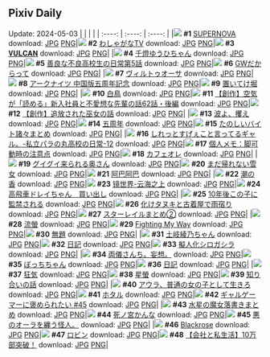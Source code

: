 ## Pixiv Daily
Update: 2024-05-03
|      |      |      |
| :----: | :----: | :----: |
|![](https://pixiv.microyu.workers.dev/c/240x480/img-master/img/2024/05/01/00/00/33/118310262_p0_master1200.jpg) **#1** [SUPERNOVA](https://www.pixiv.net/artworks/118310262) download: [JPG](https://pixiv.microyu.workers.dev/img-original/img/2024/05/01/00/00/33/118310262_p0.jpg) [PNG](https://pixiv.microyu.workers.dev/img-original/img/2024/05/01/00/00/33/118310262_p0.png)|![](https://pixiv.microyu.workers.dev/c/240x480/img-master/img/2024/05/01/00/26/13/118311599_p0_master1200.jpg) **#2** [わしゃがなTV](https://www.pixiv.net/artworks/118311599) download: [JPG](https://pixiv.microyu.workers.dev/img-original/img/2024/05/01/00/26/13/118311599_p0.jpg) [PNG](https://pixiv.microyu.workers.dev/img-original/img/2024/05/01/00/26/13/118311599_p0.png)|![](https://pixiv.microyu.workers.dev/c/240x480/img-master/img/2024/05/02/00/00/29/118341017_p0_master1200.jpg) **#3** [𝐕𝐔𝐋𝐂𝐀𝐍](https://www.pixiv.net/artworks/118341017) download: [JPG](https://pixiv.microyu.workers.dev/img-original/img/2024/05/02/00/00/29/118341017_p0.jpg) [PNG](https://pixiv.microyu.workers.dev/img-original/img/2024/05/02/00/00/29/118341017_p0.png)|
|![](https://pixiv.microyu.workers.dev/c/240x480/img-master/img/2024/05/02/00/00/12/118340936_p0_master1200.jpg) **#4** [千燈ゆうひちゃん](https://www.pixiv.net/artworks/118340936) download: [JPG](https://pixiv.microyu.workers.dev/img-original/img/2024/05/02/00/00/12/118340936_p0.jpg) [PNG](https://pixiv.microyu.workers.dev/img-original/img/2024/05/02/00/00/12/118340936_p0.png)|![](https://pixiv.microyu.workers.dev/c/240x480/img-master/img/2024/05/02/00/01/56/118341222_p0_master1200.jpg) **#5** [善良な不良高校生の日常第5話](https://www.pixiv.net/artworks/118341222) download: [JPG](https://pixiv.microyu.workers.dev/img-original/img/2024/05/02/00/01/56/118341222_p0.jpg) [PNG](https://pixiv.microyu.workers.dev/img-original/img/2024/05/02/00/01/56/118341222_p0.png)|![](https://pixiv.microyu.workers.dev/c/240x480/img-master/img/2024/05/02/20/36/19/118363274_p0_master1200.jpg) **#6** [GWだからって](https://www.pixiv.net/artworks/118363274) download: [JPG](https://pixiv.microyu.workers.dev/img-original/img/2024/05/02/20/36/19/118363274_p0.jpg) [PNG](https://pixiv.microyu.workers.dev/img-original/img/2024/05/02/20/36/19/118363274_p0.png)|
|![](https://pixiv.microyu.workers.dev/c/240x480/img-master/img/2024/05/01/00/09/03/118310924_p0_master1200.jpg) **#7** [ヴィルトゥオーサ](https://www.pixiv.net/artworks/118310924) download: [JPG](https://pixiv.microyu.workers.dev/img-original/img/2024/05/01/00/09/03/118310924_p0.jpg) [PNG](https://pixiv.microyu.workers.dev/img-original/img/2024/05/01/00/09/03/118310924_p0.png)|![](https://pixiv.microyu.workers.dev/c/240x480/img-master/img/2024/05/02/16/15/40/118356793_p0_master1200.jpg) **#8** [アークナイツ 中国版五周年記念](https://www.pixiv.net/artworks/118356793) download: [JPG](https://pixiv.microyu.workers.dev/img-original/img/2024/05/02/16/15/40/118356793_p0.jpg) [PNG](https://pixiv.microyu.workers.dev/img-original/img/2024/05/02/16/15/40/118356793_p0.png)|![](https://pixiv.microyu.workers.dev/c/240x480/img-master/img/2024/05/02/10/30/44/118350965_p0_master1200.jpg) **#9** [置いてけ堀](https://www.pixiv.net/artworks/118350965) download: [JPG](https://pixiv.microyu.workers.dev/img-original/img/2024/05/02/10/30/44/118350965_p0.jpg) [PNG](https://pixiv.microyu.workers.dev/img-original/img/2024/05/02/10/30/44/118350965_p0.png)|
|![](https://pixiv.microyu.workers.dev/c/240x480/img-master/img/2024/05/01/00/00/41/118310306_p0_master1200.jpg) **#10** [白鳥](https://www.pixiv.net/artworks/118310306) download: [JPG](https://pixiv.microyu.workers.dev/img-original/img/2024/05/01/00/00/41/118310306_p0.jpg) [PNG](https://pixiv.microyu.workers.dev/img-original/img/2024/05/01/00/00/41/118310306_p0.png)|![](https://pixiv.microyu.workers.dev/c/240x480/img-master/img/2024/05/02/19/36/31/118361408_p0_master1200.jpg) **#11** [【創作】空気が「読める」新入社員と不愛想な先輩の話62話・後編](https://www.pixiv.net/artworks/118361408) download: [JPG](https://pixiv.microyu.workers.dev/img-original/img/2024/05/02/19/36/31/118361408_p0.jpg) [PNG](https://pixiv.microyu.workers.dev/img-original/img/2024/05/02/19/36/31/118361408_p0.png)|![](https://pixiv.microyu.workers.dev/c/240x480/img-master/img/2024/05/01/20/00/39/118332554_p0_master1200.jpg) **#12** [【創作】追放された巫女の話](https://www.pixiv.net/artworks/118332554) download: [JPG](https://pixiv.microyu.workers.dev/img-original/img/2024/05/01/20/00/39/118332554_p0.jpg) [PNG](https://pixiv.microyu.workers.dev/img-original/img/2024/05/01/20/00/39/118332554_p0.png)|
|![](https://pixiv.microyu.workers.dev/c/240x480/img-master/img/2024/05/02/18/35/48/118359840_p0_master1200.jpg) **#13** [波よ、攫え](https://www.pixiv.net/artworks/118359840) download: [JPG](https://pixiv.microyu.workers.dev/img-original/img/2024/05/02/18/35/48/118359840_p0.jpg) [PNG](https://pixiv.microyu.workers.dev/img-original/img/2024/05/02/18/35/48/118359840_p0.png)|![](https://pixiv.microyu.workers.dev/c/240x480/img-master/img/2024/05/01/02/02/31/118314218_p0_master1200.jpg) **#14** [五周年](https://www.pixiv.net/artworks/118314218) download: [JPG](https://pixiv.microyu.workers.dev/img-original/img/2024/05/01/02/02/31/118314218_p0.jpg) [PNG](https://pixiv.microyu.workers.dev/img-original/img/2024/05/01/02/02/31/118314218_p0.png)|![](https://pixiv.microyu.workers.dev/c/240x480/img-master/img/2024/05/01/15/14/23/118325186_p0_master1200.jpg) **#15** [たのしいバイト諸々まとめ](https://www.pixiv.net/artworks/118325186) download: [JPG](https://pixiv.microyu.workers.dev/img-original/img/2024/05/01/15/14/23/118325186_p0.jpg) [PNG](https://pixiv.microyu.workers.dev/img-original/img/2024/05/01/15/14/23/118325186_p0.png)|
|![](https://pixiv.microyu.workers.dev/c/240x480/img-master/img/2024/05/02/00/03/28/118341321_p0_master1200.jpg) **#16** [しれっとすげぇこと言ってるギャル。-私立パラの丸高校の日常-12](https://www.pixiv.net/artworks/118341321) download: [JPG](https://pixiv.microyu.workers.dev/img-original/img/2024/05/02/00/03/28/118341321_p0.jpg) [PNG](https://pixiv.microyu.workers.dev/img-original/img/2024/05/02/00/03/28/118341321_p0.png)|![](https://pixiv.microyu.workers.dev/c/240x480/img-master/img/2024/05/02/06/00/06/118347499_p0_master1200.jpg) **#17** [個人メモ：脚可動時の注意点](https://www.pixiv.net/artworks/118347499) download: [JPG](https://pixiv.microyu.workers.dev/img-original/img/2024/05/02/06/00/06/118347499_p0.jpg) [PNG](https://pixiv.microyu.workers.dev/img-original/img/2024/05/02/06/00/06/118347499_p0.png)|![](https://pixiv.microyu.workers.dev/c/240x480/img-master/img/2024/05/01/23/20/14/118339471_p0_master1200.jpg) **#18** [カフェオレ](https://www.pixiv.net/artworks/118339471) download: [JPG](https://pixiv.microyu.workers.dev/img-original/img/2024/05/01/23/20/14/118339471_p0.jpg) [PNG](https://pixiv.microyu.workers.dev/img-original/img/2024/05/01/23/20/14/118339471_p0.png)|
|![](https://pixiv.microyu.workers.dev/c/240x480/img-master/img/2024/05/01/00/01/19/118310434_p0_master1200.jpg) **#19** [グイグイ来られる奥さん](https://www.pixiv.net/artworks/118310434) download: [JPG](https://pixiv.microyu.workers.dev/img-original/img/2024/05/01/00/01/19/118310434_p0.jpg) [PNG](https://pixiv.microyu.workers.dev/img-original/img/2024/05/01/00/01/19/118310434_p0.png)|![](https://pixiv.microyu.workers.dev/c/240x480/img-master/img/2024/05/02/19/07/57/118360683_p0_master1200.jpg) **#20** [まだ帰れない雪女](https://www.pixiv.net/artworks/118360683) download: [JPG](https://pixiv.microyu.workers.dev/img-original/img/2024/05/02/19/07/57/118360683_p0.jpg) [PNG](https://pixiv.microyu.workers.dev/img-original/img/2024/05/02/19/07/57/118360683_p0.png)|![](https://pixiv.microyu.workers.dev/c/240x480/img-master/img/2024/05/01/15/14/41/118325490_p0_master1200.jpg) **#21** [阿巴阿巴](https://www.pixiv.net/artworks/118325490) download: [JPG](https://pixiv.microyu.workers.dev/img-original/img/2024/05/01/15/14/41/118325490_p0.jpg) [PNG](https://pixiv.microyu.workers.dev/img-original/img/2024/05/01/15/14/41/118325490_p0.png)|
|![](https://pixiv.microyu.workers.dev/c/240x480/img-master/img/2024/05/01/01/36/00/118313624_p0_master1200.jpg) **#22** [潮の香](https://www.pixiv.net/artworks/118313624) download: [JPG](https://pixiv.microyu.workers.dev/img-original/img/2024/05/01/01/36/00/118313624_p0.jpg) [PNG](https://pixiv.microyu.workers.dev/img-original/img/2024/05/01/01/36/00/118313624_p0.png)|![](https://pixiv.microyu.workers.dev/c/240x480/img-master/img/2024/05/01/00/00/44/118310328_p0_master1200.jpg) **#23** [镜世界-云海之上](https://www.pixiv.net/artworks/118310328) download: [JPG](https://pixiv.microyu.workers.dev/img-original/img/2024/05/01/00/00/44/118310328_p0.jpg) [PNG](https://pixiv.microyu.workers.dev/img-original/img/2024/05/01/00/00/44/118310328_p0.png)|![](https://pixiv.microyu.workers.dev/c/240x480/img-master/img/2024/05/01/16/59/36/118327566_p0_master1200.jpg) **#24** [高飛車ドレイちゃん　買い出し](https://www.pixiv.net/artworks/118327566) download: [JPG](https://pixiv.microyu.workers.dev/img-original/img/2024/05/01/16/59/36/118327566_p0.jpg) [PNG](https://pixiv.microyu.workers.dev/img-original/img/2024/05/01/16/59/36/118327566_p0.png)|
|![](https://pixiv.microyu.workers.dev/c/240x480/img-master/img/2024/05/01/16/57/26/118327528_p0_master1200.jpg) **#25** [10年後この子に監禁される](https://www.pixiv.net/artworks/118327528) download: [JPG](https://pixiv.microyu.workers.dev/img-original/img/2024/05/01/16/57/26/118327528_p0.jpg) [PNG](https://pixiv.microyu.workers.dev/img-original/img/2024/05/01/16/57/26/118327528_p0.png)|![](https://pixiv.microyu.workers.dev/c/240x480/img-master/img/2024/05/02/00/01/53/118341217_p0_master1200.jpg) **#26** [化けタヌキと古着屋で雨宿り](https://www.pixiv.net/artworks/118341217) download: [JPG](https://pixiv.microyu.workers.dev/img-original/img/2024/05/02/00/01/53/118341217_p0.jpg) [PNG](https://pixiv.microyu.workers.dev/img-original/img/2024/05/02/00/01/53/118341217_p0.png)|![](https://pixiv.microyu.workers.dev/c/240x480/img-master/img/2024/05/01/22/15/58/118337230_p0_master1200.jpg) **#27** [スターレイルまとめ②](https://www.pixiv.net/artworks/118337230) download: [JPG](https://pixiv.microyu.workers.dev/img-original/img/2024/05/01/22/15/58/118337230_p0.jpg) [PNG](https://pixiv.microyu.workers.dev/img-original/img/2024/05/01/22/15/58/118337230_p0.png)|
|![](https://pixiv.microyu.workers.dev/c/240x480/img-master/img/2024/05/01/18/00/14/118329005_p0_master1200.jpg) **#28** [流螢](https://www.pixiv.net/artworks/118329005) download: [JPG](https://pixiv.microyu.workers.dev/img-original/img/2024/05/01/18/00/14/118329005_p0.jpg) [PNG](https://pixiv.microyu.workers.dev/img-original/img/2024/05/01/18/00/14/118329005_p0.png)|![](https://pixiv.microyu.workers.dev/c/240x480/img-master/img/2024/05/02/00/00/48/118341088_p0_master1200.jpg) **#29** [Fighting My Way](https://www.pixiv.net/artworks/118341088) download: [JPG](https://pixiv.microyu.workers.dev/img-original/img/2024/05/02/00/00/48/118341088_p0.jpg) [PNG](https://pixiv.microyu.workers.dev/img-original/img/2024/05/02/00/00/48/118341088_p0.png)|![](https://pixiv.microyu.workers.dev/c/240x480/img-master/img/2024/05/02/21/15/58/118364574_p0_master1200.jpg) **#30** [無題](https://www.pixiv.net/artworks/118364574) download: [JPG](https://pixiv.microyu.workers.dev/img-original/img/2024/05/02/21/15/58/118364574_p0.jpg) [PNG](https://pixiv.microyu.workers.dev/img-original/img/2024/05/02/21/15/58/118364574_p0.png)|
|![](https://pixiv.microyu.workers.dev/c/240x480/img-master/img/2024/05/01/17/24/58/118328170_p0_master1200.jpg) **#31** [土岐綾乃ちゃん](https://www.pixiv.net/artworks/118328170) download: [JPG](https://pixiv.microyu.workers.dev/img-original/img/2024/05/01/17/24/58/118328170_p0.jpg) [PNG](https://pixiv.microyu.workers.dev/img-original/img/2024/05/01/17/24/58/118328170_p0.png)|![](https://pixiv.microyu.workers.dev/c/240x480/img-master/img/2024/05/01/21/51/01/118336322_p0_master1200.jpg) **#32** [日記](https://www.pixiv.net/artworks/118336322) download: [JPG](https://pixiv.microyu.workers.dev/img-original/img/2024/05/01/21/51/01/118336322_p0.jpg) [PNG](https://pixiv.microyu.workers.dev/img-original/img/2024/05/01/21/51/01/118336322_p0.png)|![](https://pixiv.microyu.workers.dev/c/240x480/img-master/img/2024/05/02/00/00/02/118340878_p0_master1200.jpg) **#33** [擬人化シロガシラ](https://www.pixiv.net/artworks/118340878) download: [JPG](https://pixiv.microyu.workers.dev/img-original/img/2024/05/02/00/00/02/118340878_p0.jpg) [PNG](https://pixiv.microyu.workers.dev/img-original/img/2024/05/02/00/00/02/118340878_p0.png)|
|![](https://pixiv.microyu.workers.dev/c/240x480/img-master/img/2024/05/01/19/39/23/118331936_p0_master1200.jpg) **#34** [両儀さんち。妄想。](https://www.pixiv.net/artworks/118331936) download: [JPG](https://pixiv.microyu.workers.dev/img-original/img/2024/05/01/19/39/23/118331936_p0.jpg) [PNG](https://pixiv.microyu.workers.dev/img-original/img/2024/05/01/19/39/23/118331936_p0.png)|![](https://pixiv.microyu.workers.dev/c/240x480/img-master/img/2024/05/01/18/54/23/118330511_p0_master1200.jpg) **#35** [ぼっちちゃん](https://www.pixiv.net/artworks/118330511) download: [JPG](https://pixiv.microyu.workers.dev/img-original/img/2024/05/01/18/54/23/118330511_p0.jpg) [PNG](https://pixiv.microyu.workers.dev/img-original/img/2024/05/01/18/54/23/118330511_p0.png)|![](https://pixiv.microyu.workers.dev/c/240x480/img-master/img/2024/05/02/17/50/37/118358646_p0_master1200.jpg) **#36** [日記](https://www.pixiv.net/artworks/118358646) download: [JPG](https://pixiv.microyu.workers.dev/img-original/img/2024/05/02/17/50/37/118358646_p0.jpg) [PNG](https://pixiv.microyu.workers.dev/img-original/img/2024/05/02/17/50/37/118358646_p0.png)|
|![](https://pixiv.microyu.workers.dev/c/240x480/img-master/img/2024/05/02/23/32/37/118369263_p0_master1200.jpg) **#37** [狂気](https://www.pixiv.net/artworks/118369263) download: [JPG](https://pixiv.microyu.workers.dev/img-original/img/2024/05/02/23/32/37/118369263_p0.jpg) [PNG](https://pixiv.microyu.workers.dev/img-original/img/2024/05/02/23/32/37/118369263_p0.png)|![](https://pixiv.microyu.workers.dev/c/240x480/img-master/img/2024/05/01/19/29/48/118331620_p0_master1200.jpg) **#38** [星螢](https://www.pixiv.net/artworks/118331620) download: [JPG](https://pixiv.microyu.workers.dev/img-original/img/2024/05/01/19/29/48/118331620_p0.jpg) [PNG](https://pixiv.microyu.workers.dev/img-original/img/2024/05/01/19/29/48/118331620_p0.png)|![](https://pixiv.microyu.workers.dev/c/240x480/img-master/img/2024/05/02/17/50/27/118358643_p0_master1200.jpg) **#39** [知り合いの話](https://www.pixiv.net/artworks/118358643) download: [JPG](https://pixiv.microyu.workers.dev/img-original/img/2024/05/02/17/50/27/118358643_p0.jpg) [PNG](https://pixiv.microyu.workers.dev/img-original/img/2024/05/02/17/50/27/118358643_p0.png)|
|![](https://pixiv.microyu.workers.dev/c/240x480/img-master/img/2024/05/01/00/31/06/118311820_p0_master1200.jpg) **#40** [アウラ、普通の女の子として生きろ](https://www.pixiv.net/artworks/118311820) download: [JPG](https://pixiv.microyu.workers.dev/img-original/img/2024/05/01/00/31/06/118311820_p0.jpg) [PNG](https://pixiv.microyu.workers.dev/img-original/img/2024/05/01/00/31/06/118311820_p0.png)|![](https://pixiv.microyu.workers.dev/c/240x480/img-master/img/2024/05/01/19/27/00/118331537_p0_master1200.jpg) **#41** [ホタル](https://www.pixiv.net/artworks/118331537) download: [JPG](https://pixiv.microyu.workers.dev/img-original/img/2024/05/01/19/27/00/118331537_p0.jpg) [PNG](https://pixiv.microyu.workers.dev/img-original/img/2024/05/01/19/27/00/118331537_p0.png)|![](https://pixiv.microyu.workers.dev/c/240x480/img-master/img/2024/05/01/12/32/32/118322698_p0_master1200.jpg) **#42** [ギャルゲーマーに褒められたい #45](https://www.pixiv.net/artworks/118322698) download: [JPG](https://pixiv.microyu.workers.dev/img-original/img/2024/05/01/12/32/32/118322698_p0.jpg) [PNG](https://pixiv.microyu.workers.dev/img-original/img/2024/05/01/12/32/32/118322698_p0.png)|
|![](https://pixiv.microyu.workers.dev/c/240x480/img-master/img/2024/05/02/08/36/11/118349506_p0_master1200.jpg) **#43** [水星の魔女落書きまとめ](https://www.pixiv.net/artworks/118349506) download: [JPG](https://pixiv.microyu.workers.dev/img-original/img/2024/05/02/08/36/11/118349506_p0.jpg) [PNG](https://pixiv.microyu.workers.dev/img-original/img/2024/05/02/08/36/11/118349506_p0.png)|![](https://pixiv.microyu.workers.dev/c/240x480/img-master/img/2024/05/01/11/08/28/118321130_p0_master1200.jpg) **#44** [死ノ宮かんな](https://www.pixiv.net/artworks/118321130) download: [JPG](https://pixiv.microyu.workers.dev/img-original/img/2024/05/01/11/08/28/118321130_p0.jpg) [PNG](https://pixiv.microyu.workers.dev/img-original/img/2024/05/01/11/08/28/118321130_p0.png)|![](https://pixiv.microyu.workers.dev/c/240x480/img-master/img/2024/05/02/05/22/34/118347170_p0_master1200.jpg) **#45** [悪のオーラを纏う怪人。](https://www.pixiv.net/artworks/118347170) download: [JPG](https://pixiv.microyu.workers.dev/img-original/img/2024/05/02/05/22/34/118347170_p0.jpg) [PNG](https://pixiv.microyu.workers.dev/img-original/img/2024/05/02/05/22/34/118347170_p0.png)|
|![](https://pixiv.microyu.workers.dev/c/240x480/img-master/img/2024/05/02/00/15/12/118341742_p0_master1200.jpg) **#46** [Blackrose](https://www.pixiv.net/artworks/118341742) download: [JPG](https://pixiv.microyu.workers.dev/img-original/img/2024/05/02/00/15/12/118341742_p0.jpg) [PNG](https://pixiv.microyu.workers.dev/img-original/img/2024/05/02/00/15/12/118341742_p0.png)|![](https://pixiv.microyu.workers.dev/c/240x480/img-master/img/2024/05/02/00/06/13/118341441_p0_master1200.jpg) **#47** [ロビン](https://www.pixiv.net/artworks/118341441) download: [JPG](https://pixiv.microyu.workers.dev/img-original/img/2024/05/02/00/06/13/118341441_p0.jpg) [PNG](https://pixiv.microyu.workers.dev/img-original/img/2024/05/02/00/06/13/118341441_p0.png)|![](https://pixiv.microyu.workers.dev/c/240x480/img-master/img/2024/05/02/20/22/06/118362823_p0_master1200.jpg) **#48** [【会社と私生活】10万部突破！](https://www.pixiv.net/artworks/118362823) download: [JPG](https://pixiv.microyu.workers.dev/img-original/img/2024/05/02/20/22/06/118362823_p0.jpg) [PNG](https://pixiv.microyu.workers.dev/img-original/img/2024/05/02/20/22/06/118362823_p0.png)|
